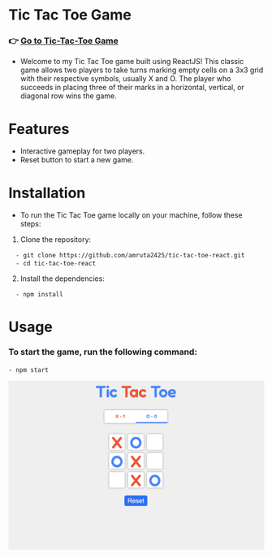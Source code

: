 # Tic Tac Toe Game
### 👉 [Go to Tic-Tac-Toe Game](https://tictac25.netlify.app/)

- Welcome to my Tic Tac Toe game built using ReactJS! This classic game allows two players to take turns marking empty cells on a 3x3 grid with their respective symbols, usually X and O. The player who succeeds in placing three of their marks in a horizontal, vertical, or diagonal row wins the game.

# Features

- Interactive gameplay for two players.
- Reset button to start a new game.


# Installation

- To run the Tic Tac Toe game locally on your machine, follow these steps:

1. Clone the repository:

```
  - git clone https://github.com/amruta2425/tic-tac-toe-react.git
  - cd tic-tac-toe-react

```

2. Install the dependencies:
```
  - npm install

 ```


# Usage
### To start the game, run the following command:
```
- npm start
```

![Landing Page](public/landingPage.png)


